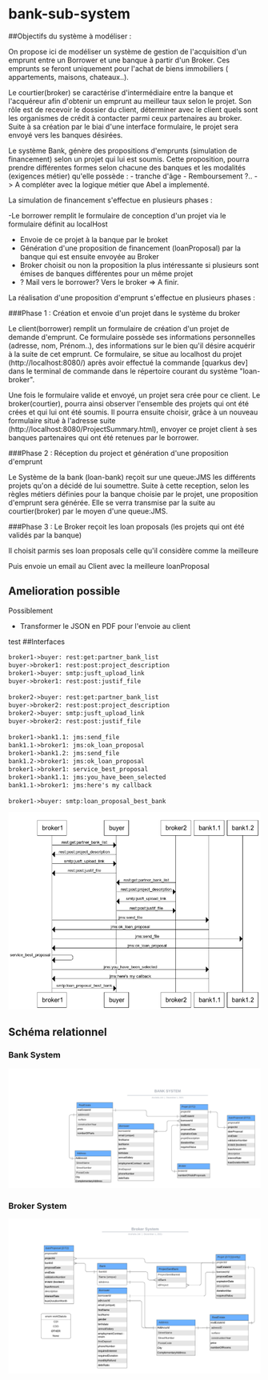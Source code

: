 # bank-sub-system

##Objectifs du système à modéliser : 

On propose ici de modéliser un système de gestion de l'acquisition d'un emprunt entre un Borrower et une banque 
à partir d'un Broker.
Ces emprunts se feront uniquement pour l'achat de biens immobiliers ( appartements, maisons, chateaux..).

Le courtier(broker) se caractérise d'intermédiaire entre la banque et l'acquéreur afin d'obtenir un emprunt au meilleur
taux selon le projet. Son rôle est de recevoir le dossier du client, déterminer avec le client quels sont les organismes
de crédit à contacter parmi ceux partenaires au broker. 
Suite à sa création par le biai d'une interface formulaire, le projet sera envoyé vers les banques désirées.

Le système Bank, génère des propositions d'emprunts (simulation de financement) selon un projet qui lui est soumis.
Cette proposition, pourra prendre différentes formes selon chacune des banques et les modalités (exigences métier) qu'elle
possède :
    - tranche d'âge 
    - Remboursement ?..
    -> A compléter avec la logique métier que Abel a implementé.

La simulation de financement s'effectue en plusieurs phases :

-Le borrower remplit le formulaire de conception d'un projet via le formulaire définit au localHost
- Envoie de ce projet à la banque par le broket 
- Génération d'une proposition de financement (loanProposal) par la banque qui est ensuite envoyée au Broker
- Broker choisit ou non la proposition la plus intéressante si plusieurs sont émises de banques différentes pour un même projet
- ? Mail vers le borrower? Vers le broker => A finir. 


La réalisation d'une proposition d'emprunt s'effectue en plusieurs phases : 

###Phase 1 : Création et envoie d'un projet dans le système du broker 

Le client(borrower) remplit un formulaire de création d'un projet de demande d'emprunt. Ce formulaire possède
ses informations personnelles (adresse, nom, Prénom..), des informations sur le bien qu'il désire acquérir à la suite
de cet emprunt. Ce formulaire, se situe au localhost du projet (http://localhost:8080/) après avoir effectué 
la commande [quarkus dev] dans le terminal de commande dans le répertoire courant du système "loan-broker".

Une fois le formulaire valide et envoyé, un projet sera crée pour ce client.
Le broker(courtier), pourra ainsi observer l'ensemble des projets qui ont été crées et qui lui ont été soumis.
Il pourra ensuite choisir, grâce à un nouveau formulaire situé à l'adresse suite (http://localhost:8080/ProjectSummary.html),
envoyer ce projet client à ses banques partenaires qui ont été retenues par le borrower.



###Phase 2 : Réception du project et génération d'une proposition d'emprunt 

Le Système de la bank (loan-bank) reçoit sur une queue:JMS les différents projets qu'on a décidé de lui soumettre.
Suite à cette reception, selon les règles métiers définies pour la banque choisie par le projet, une proposition
d'emprunt sera générée. Elle se verra transmise par la suite au courtier(broker) par le moyen d'une queue:JMS. 



###Phase 3 :
Le Broker reçoit les loan proposals (les projets qui ont été validés par la banque)

Il choisit parmis ses loan proposals celle qu'il considère comme la meilleure

Puis envoie un email au Client avec la meilleure loanProposal

## Amelioration possible
Possiblement 
- Transformer le JSON en PDF pour l'envoie au client

test
##Interfaces
```
broker1->buyer: rest:get:partner_bank_list
buyer->broker1: rest:post:project_description
broker1->buyer: smtp:jusft_upload_link
buyer->broker1: rest:post:justif_file

broker2->buyer: rest:get:partner_bank_list
buyer->broker2: rest:post:project_description
broker2->buyer: smtp:jusft_upload_link
buyer->broker2: rest:post:justif_file

broker1->bank1.1: jms:send_file
bank1.1->broker1: jms:ok_loan_proposal
broker1->bank1.2: jms:send_file
bank1.2->broker1: jms:ok_loan_proposal
broker1->broker1: service_best_proposal
broker1->bank1.1: jms:you_have_been_selected
bank1.1->broker1: jms:here's my callback

broker1->buyer: smtp:loan_proposal_best_bank
```
![](seqDiagram.png)
## Schéma relationnel
### Bank System
![](bank_system_Relat.png)
### Broker System
![](broker_system_Relat.png)
